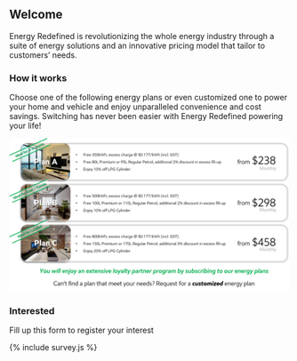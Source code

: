 ## Welcome

Energy Redefined is revolutionizing the whole energy industry through a suite of energy solutions and an innovative pricing model that tailor to customers’ needs. 

### How it works
Choose one of the following energy plans or even customized one to power your home and vehicle and enjoy unparalleled convenience and cost savings. Switching has never been easier with Energy Redefined powering your life! 

![Plan](plan.png)

### Interested

Fill up this form to register your interest

{% include survey.js %}
